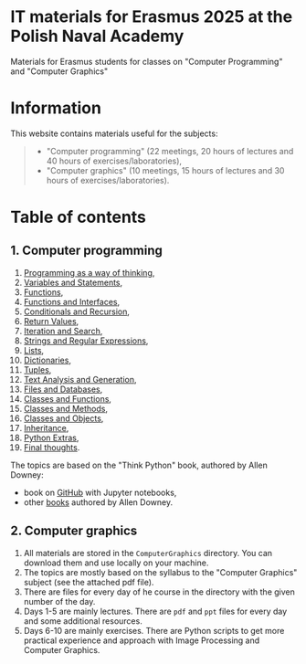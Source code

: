 # IT materials for Erasmus 2025 at the Polish Naval Academy
Materials for Erasmus students for classes on "Computer Programming" and "Computer Graphics"

# Information 
This website contains materials useful for the subjects:  
>  - "Computer programming" (22 meetings, 20 hours of lectures and 40 hours of exercises/laboratories),  
>  - "Computer graphics" (10 meetings, 15 hours of lectures and 30 hours of exercises/laboratories).

# Table of contents  

## 1. Computer programming
  1. [Programming as a way of thinking](https://allendowney.github.io/ThinkPython/chap01.html),  
  2. [Variables and Statements](https://allendowney.github.io/ThinkPython/chap02.html),  
  3. [Functions](https://allendowney.github.io/ThinkPython/chap03.html),  
  4. [Functions and Interfaces](https://allendowney.github.io/ThinkPython/chap04.html),  
  5. [Conditionals and Recursion](https://allendowney.github.io/ThinkPython/chap05.html),  
  6. [Return Values](https://allendowney.github.io/ThinkPython/chap06.html),  
  7. [Iteration and Search](https://allendowney.github.io/ThinkPython/chap07.html),  
  8. [Strings and Regular Expressions](https://allendowney.github.io/ThinkPython/chap08.html),  
  9. [Lists](https://allendowney.github.io/ThinkPython/chap09.html),  
  10. [Dictionaries](https://allendowney.github.io/ThinkPython/chap10.html),  
  11. [Tuples](https://allendowney.github.io/ThinkPython/chap11.html),  
  12. [Text Analysis and Generation](https://allendowney.github.io/ThinkPython/chap12.html),  
  13. [Files and Databases](https://allendowney.github.io/ThinkPython/chap13.html),  
  14. [Classes and Functions](https://allendowney.github.io/ThinkPython/chap14.html),  
  15. [Classes and Methods](https://allendowney.github.io/ThinkPython/chap15.html),  
  16. [Classes and Objects](https://allendowney.github.io/ThinkPython/chap16.html),  
  17. [Inheritance](https://allendowney.github.io/ThinkPython/chap17.html),  
  18. [Python Extras](https://allendowney.github.io/ThinkPython/chap18.html),  
  19. [Final thoughts](https://allendowney.github.io/ThinkPython/chap19.html).  

The topics are based on the "Think Python" book, authored by Allen Downey:  
  - book on [GitHub](https://allendowney.github.io/ThinkPython/index.html) with Jupyter notebooks,  
  - other [books](https://greenteapress.com/wp/) authored by Allen Downey.  


## 2. Computer graphics

1. All materials are stored in the `ComputerGraphics` directory.  You can download them and use locally on your machine.  
2. The topics are mostly based on the syllabus to the "Computer Graphics" subject (see the attached pdf file).  
3. There are files for every day of he course in the directory with the given number of the day.  
4. Days 1-5 are mainly lectures. There are `pdf` and `ppt` files for every day and some additional resources.  
5. Days 6-10 are mainly exercises. There are Python scripts to get more practical experience and approach with Image Processing and Computer Graphics.  


